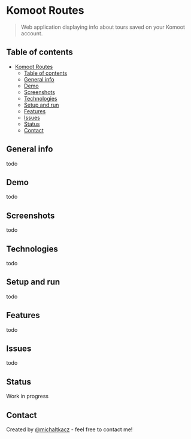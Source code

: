# Komoot Routes

> Web application displaying info about tours saved on your Komoot account.

## Table of contents

- [Komoot Routes](#komoot-routes)
  - [Table of contents](#table-of-contents)
  - [General info](#general-info)
  - [Demo](#demo)
  - [Screenshots](#screenshots)
  - [Technologies](#technologies)
  - [Setup and run](#setup-and-run)
  - [Features](#features)
  - [Issues](#issues)
  - [Status](#status)
  - [Contact](#contact)

## General info

todo

## Demo

todo

## Screenshots

todo

<!-- ![Example screenshot1](./images/image1.png) -->

## Technologies

todo

<!-- - [Three.js](https://threejs.org/ 'Three.js webpage') library (project developed under version: [r125](https://github.com/mrdoob/three.js/releases 'Three.js version changelog')). -->

## Setup and run

todo

## Features

todo

<!-- List of features:

- Fancy clock visualization. -->

## Issues

todo

## Status

Work in progress

## Contact

Created by [@michaltkacz](https://github.com/michaltkacz) - feel free to contact me!
